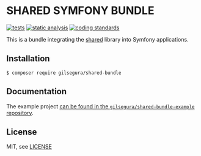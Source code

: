 SHARED SYMFONY BUNDLE
========

[![tests](https://github.com/gilsegura/shared-bundle/actions/workflows/tests.yaml/badge.svg)](https://github.com/gilsegura/shared-bundle/actions/workflows/tests.yaml)
[![static analysis](https://github.com/gilsegura/shared-bundle/actions/workflows/static-analysis.yaml/badge.svg)](https://github.com/gilsegura/shared-bundle/actions/workflows/static-analysis.yaml)
[![coding standards](https://github.com/gilsegura/shared-bundle/actions/workflows/coding-standards.yaml/badge.svg)](https://github.com/gilsegura/shared-bundle/actions/workflows/coding-standards.yaml)

This is a bundle integrating the [shared](https://github.com/gilsegura/shared) library into Symfony applications.

## Installation

```
$ composer require gilsegura/shared-bundle
```

## Documentation

The example project [can be found in the `gilsegura/shared-bundle-example` repository](https://github.com/gilsegura/shared-bundle-example).

## License

MIT, see [LICENSE](LICENSE)